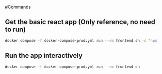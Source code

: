#Commands
## Get the basic react app (Only reference, no need to run)
```bash
docker compose -f docker-compose-prod.yml run --rm frontend sh -c "npm create vite@latest my-react-app --template react"
```
## Run the app interactively
```bash
docker compose -f docker-compose-prod.yml run --rm frontend sh
```